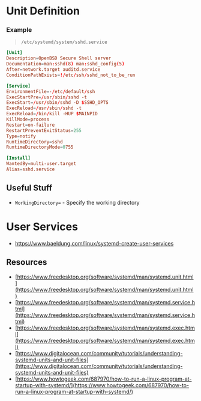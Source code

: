# Unit Definition

### Example

> `/etc/systemd/system/sshd.service`

```toml
[Unit]
Description=OpenBSD Secure Shell server
Documentation=man:sshd(8) man:sshd_config(5)
After=network.target auditd.service
ConditionPathExists=!/etc/ssh/sshd_not_to_be_run

[Service]
EnvironmentFile=-/etc/default/ssh
ExecStartPre=/usr/sbin/sshd -t
ExecStart=/usr/sbin/sshd -D $SSHD_OPTS
ExecReload=/usr/sbin/sshd -t
ExecReload=/bin/kill -HUP $MAINPID
KillMode=process
Restart=on-failure
RestartPreventExitStatus=255
Type=notify
RuntimeDirectory=sshd
RuntimeDirectoryMode=0755

[Install]
WantedBy=multi-user.target
Alias=sshd.service
```

## Useful Stuff

- `WorkingDirectory=` - Specify the working directory

# User Services

- https://www.baeldung.com/linux/systemd-create-user-services

## Resources

- [https://www.freedesktop.org/software/systemd/man/systemd.unit.html](https://www.freedesktop.org/software/systemd/man/systemd.unit.html)
- [https://www.freedesktop.org/software/systemd/man/systemd.service.html](https://www.freedesktop.org/software/systemd/man/systemd.service.html)
- [https://www.freedesktop.org/software/systemd/man/systemd.exec.html](https://www.freedesktop.org/software/systemd/man/systemd.exec.html)
- [https://www.digitalocean.com/community/tutorials/understanding-systemd-units-and-unit-files](https://www.digitalocean.com/community/tutorials/understanding-systemd-units-and-unit-files)
- [https://www.howtogeek.com/687970/how-to-run-a-linux-program-at-startup-with-systemd/](https://www.howtogeek.com/687970/how-to-run-a-linux-program-at-startup-with-systemd/)